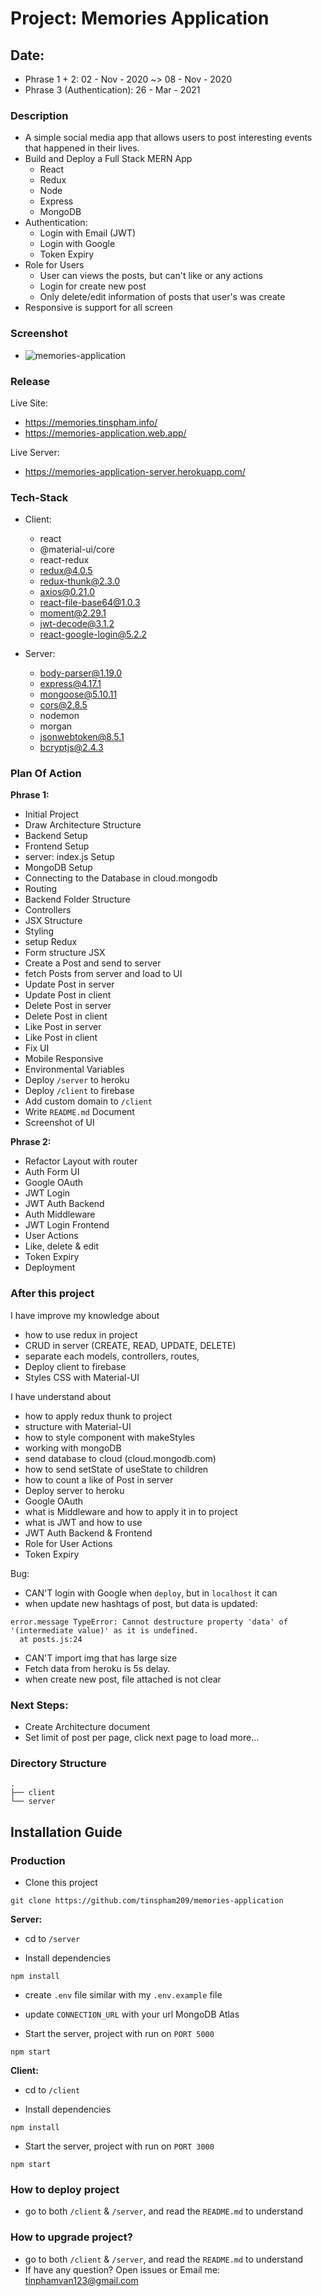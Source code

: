 # Project: Memories Application

## Date:

- Phrase 1 + 2: 02 - Nov - 2020 ~> 08 - Nov - 2020
- Phrase 3 (Authentication): 26 - Mar - 2021

### Description

- A simple social media app that allows users to post interesting events that happened in their lives.
- Build and Deploy a Full Stack MERN App
  - React
  - Redux
  - Node
  - Express
  - MongoDB
- Authentication:
  - Login with Email (JWT)
  - Login with Google
  - Token Expiry
- Role for Users
  - User can views the posts, but can't like or any actions
  - Login for create new post
  - Only delete/edit information of posts that user's was create
- Responsive is support for all screen

### Screenshot

- <img src="./screenshot.png" alt="memories-application"/>

### Release

Live Site:

- https://memories.tinspham.info/
- https://memories-application.web.app/

Live Server:

- https://memories-application-server.herokuapp.com/

### Tech-Stack

- Client:

  - react
  - @material-ui/core
  - react-redux
  - redux@4.0.5
  - redux-thunk@2.3.0
  - axios@0.21.0
  - react-file-base64@1.0.3
  - moment@2.29.1
  - jwt-decode@3.1.2
  - react-google-login@5.2.2

- Server:
  - body-parser@1.19.0
  - express@4.17.1
  - mongoose@5.10.11
  - cors@2.8.5
  - nodemon
  - morgan
  - jsonwebtoken@8.5.1
  - bcryptjs@2.4.3

### Plan Of Action

**Phrase 1:**

- Initial Project
- Draw Architecture Structure
- Backend Setup
- Frontend Setup
- server: index.js Setup
- MongoDB Setup
- Connecting to the Database in cloud.mongodb
- Routing
- Backend Folder Structure
- Controllers
- JSX Structure
- Styling
- setup Redux
- Form structure JSX
- Create a Post and send to server
- fetch Posts from server and load to UI
- Update Post in server
- Update Post in client
- Delete Post in server
- Delete Post in client
- Like Post in server
- Like Post in client
- Fix UI
- Mobile Responsive
- Environmental Variables
- Deploy `/server` to heroku
- Deploy `/client` to firebase
- Add custom domain to `/client`
- Write `README.md` Document
- Screenshot of UI

**Phrase 2:**

- Refactor Layout with router
- Auth Form UI
- Google OAuth
- JWT Login
- JWT Auth Backend
- Auth Middleware
- JWT Login Frontend
- User Actions
- Like, delete & edit
- Token Expiry
- Deployment

### After this project

I have improve my knowledge about

- how to use redux in project
- CRUD in server (CREATE, READ, UPDATE, DELETE)
- separate each models, controllers, routes,
- Deploy client to firebase
- Styles CSS with Material-UI

I have understand about

- how to apply redux thunk to project
- structure with Material-UI
- how to style component with makeStyles
- working with mongoDB
- send database to cloud (cloud.mongodb.com)
- how to send setState of useState to children
- how to count a like of Post in server
- Deploy server to heroku
- Google OAuth
- what is Middleware and how to apply it in to project
- what is JWT and how to use
- JWT Auth Backend & Frontend
- Role for User Actions
- Token Expiry

Bug:

- CAN'T login with Google when `deploy`, but in `localhost` it can
- when update new hashtags of post, but data is updated:

```
error.message TypeError: Cannot destructure property 'data' of '(intermediate value)' as it is undefined.
  at posts.js:24
```

- CAN'T import img that has large size
- Fetch data from heroku is 5s delay.
- when create new post, file attached is not clear

### Next Steps:

- Create Architecture document
- Set limit of post per page, click next page to load more...

### Directory Structure

```
.
├── client
└── server
```

## Installation Guide

### Production

- Clone this project

```
git clone https://github.com/tinspham209/memories-application
```

**Server:**

- cd to `/server`

- Install dependencies

```
npm install
```

- create `.env` file similar with my `.env.example` file
- update `CONNECTION_URL` with your url MongoDB Atlas

- Start the server, project with run on `PORT 5000`

```
npm start
```

**Client:**

- cd to `/client`

- Install dependencies

```
npm install
```

- Start the server, project with run on `PORT 3000`

```
npm start
```

### How to deploy project

- go to both `/client` & `/server`, and read the `README.md` to understand

### How to upgrade project?

- go to both `/client` & `/server`, and read the `README.md` to understand
- If have any question? Open issues or Email me: tinphamvan123@gmail.com
